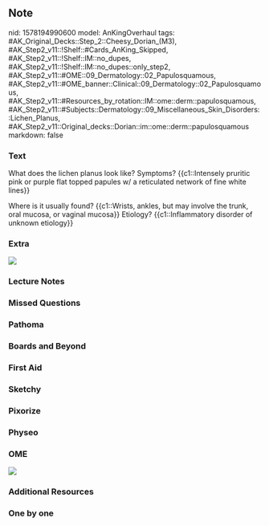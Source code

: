 ## Note
nid: 1578194990600
model: AnKingOverhaul
tags: #AK_Original_Decks::Step_2::Cheesy_Dorian_(M3), #AK_Step2_v11::!Shelf::#Cards_AnKing_Skipped, #AK_Step2_v11::!Shelf::IM::no_dupes, #AK_Step2_v11::!Shelf::IM::no_dupes::only_step2, #AK_Step2_v11::#OME::09_Dermatology::02_Papulosquamous, #AK_Step2_v11::#OME_banner::Clinical::09_Dermatology::02_Papulosquamous, #AK_Step2_v11::#Resources_by_rotation::IM::ome::derm::papulosquamous, #AK_Step2_v11::#Subjects::Dermatology::09_Miscellaneous_Skin_Disorders::Lichen_Planus, #AK_Step2_v11::Original_decks::Dorian::im::ome::derm::papulosquamous
markdown: false

### Text
What does the lichen planus look like? Symptoms? {{c1::Intensely
pruritic pink or purple flat topped papules w/ a reticulated
network of fine white lines}}
<div>
  Where is it usually found? {{c1::Wrists, ankles, but may involve
  the trunk, oral mucosa, or vaginal mucosa}} Etiology?
  {{c1::Inflammatory disorder of unknown etiology}}
</div>

### Extra
<img src="quizlet-4PZ-z8Qo99d6APW811idGw_m.jpg">

### Lecture Notes


### Missed Questions


### Pathoma


### Boards and Beyond


### First Aid


### Sketchy


### Pixorize


### Physeo


### OME
<div class="ome-widget">
  <a href=
  "https://onlinemeded.org/spa/dermatology/papulosquamous/acquire?ref=anki">
  <img src="_OME_AnkiFlashcards_Lesson_1.png"></a>
</div>

### Additional Resources


### One by one


